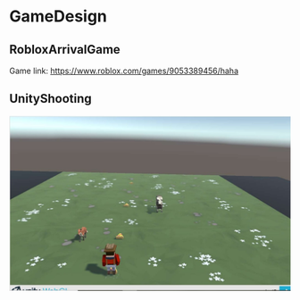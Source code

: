 # GameDesign

## RobloxArrivalGame

Game link: https://www.roblox.com/games/9053389456/haha

## UnityShooting

![My animated logo](UnityShooting/pic.jpg)
